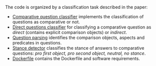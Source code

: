
The code is organized by a classification task described in the paper:

* [Comparative question classifier](comparative-questions-or-not) implements the classification of questions as comparative or not.
* [Direct questions classifier](comparative-direct-indirect-questions) for classifying a comparative question as *direct* (contains explicit comparison objects) or *indirect*. 
* [Question parsing](comparative-questions-parsing) identifies the comparison objects, aspects and predicates in questions.
* [Stance detector](stance-classification) classifies the stance of answers to comparative questions: *pro first object, pro second object, neutral, no stance*.
* [Dockerfile](dockerfile) contains the Dockerfile and software requirements.
